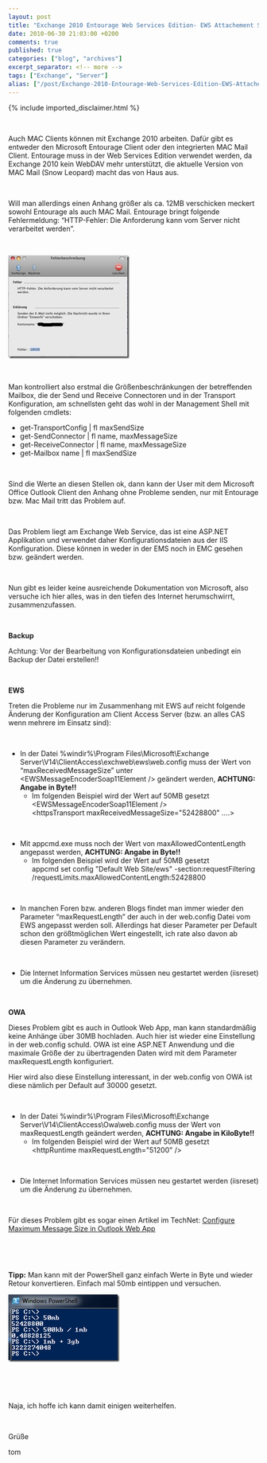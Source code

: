 ```yaml
---
layout: post
title: "Exchange 2010 Entourage Web Services Edition- EWS Attachement Size"
date: 2010-06-30 21:03:00 +0200
comments: true
published: true
categories: ["blog", "archives"]
excerpt_separator: <!-- more -->
tags: ["Exchange", "Server"]
alias: ["/post/Exchange-2010-Entourage-Web-Services-Edition-EWS-Attachement-Size.aspx", "/post/exchange-2010-entourage-web-services-edition-ews-attachement-size.aspx"]
---
```

<!-- more -->
{% include imported_disclaimer.html %}
<p>&nbsp;</p>
<p>Auch MAC Clients k&ouml;nnen mit Exchange 2010 arbeiten. Daf&uuml;r gibt es entweder den Microsoft Entourage Client oder den integrierten MAC Mail Client. Entourage muss in der Web Services Edition verwendet werden, da Exchange 2010 kein WebDAV mehr unterst&uuml;tzt, die aktuelle Version von MAC Mail (Snow Leopard) macht das von Haus aus.</p>
<p>&nbsp;</p>
<p>Will man allerdings einen Anhang gr&ouml;&szlig;er als ca. 12MB verschicken meckert sowohl Entourage als auch MAC Mail. Entourage bringt folgende Fehlermeldung: &ldquo;HTTP-Fehler: Die Anforderung kann vom Server nicht verarbeitet werden&rdquo;.</p>
<p>&nbsp;</p>
<p><a href="/assets/amc.jpg"><img style="border-right-width: 0px; display: inline; border-top-width: 0px; border-bottom-width: 0px; border-left-width: 0px" title="HTTP-Fehler: Die Anforderung kann vom Server nicht verarbeitet werden" src="/assets/amc_thumb.jpg" border="0" alt="HTTP-Fehler: Die Anforderung kann vom Server nicht verarbeitet werden" width="244" height="208" /></a></p>
<p>&nbsp;</p>
<p>Man kontrolliert also erstmal die Gr&ouml;&szlig;enbeschr&auml;nkungen der betreffenden Mailbox, die der Send und Receive Connectoren und in der Transport Konfiguration, am schnellsten geht das wohl in der Management Shell mit folgenden cmdlets:</p>
<ul>
<li>get-TransportConfig | fl maxSendSize </li>
<li>get-SendConnector | fl name, maxMessageSize </li>
<li>get-ReceiveConnector | fl name, maxMessageSize </li>
<li>get-Mailbox name | fl maxSendSize</li>
</ul>
<p>&nbsp;</p>
<p>Sind die Werte an diesen Stellen ok, dann kann der User mit dem Microsoft Office Outlook Client den Anhang ohne Probleme senden, nur mit Entourage bzw. Mac Mail tritt das Problem auf.</p>
<p>&nbsp;</p>
<p>Das Problem liegt am Exchange Web Service, das ist eine ASP.NET Applikation und verwendet daher Konfigurationsdateien aus der IIS Konfiguration. Diese k&ouml;nnen in weder in der EMS noch in EMC gesehen bzw. ge&auml;ndert werden.</p>
<p>&nbsp;</p>
<p>Nun gibt es leider keine ausreichende Dokumentation von Microsoft, also versuche ich hier alles, was in den tiefen des Internet herumschwirrt, zusammenzufassen.</p>
<p>&nbsp;</p>
<p><strong>Backup</strong></p>
<p>Achtung: Vor der Bearbeitung von Konfigurationsdateien unbedingt ein Backup der Datei erstellen!!</p>
<p>&nbsp;</p>
<p><strong>EWS </strong></p>
<p>Treten die Probleme nur im Zusammenhang mit EWS auf reicht folgende &Auml;nderung der Konfiguration am Client Access Server (bzw. an alles CAS wenn mehrere im Einsatz sind):</p>
<p>&nbsp;</p>
<ul>
<li>In der Datei %windir%\Program Files\Microsoft\Exchange Server\V14\ClientAccess\exchweb\ews\web.config muss der Wert von &ldquo;maxReceivedMessageSize&rdquo; unter &lt;EWSMessageEncoderSoap11Element /&gt; ge&auml;ndert werden, <strong>ACHTUNG: Angabe in Byte!!</strong> 
<ul>
<li>Im folgenden Beispiel wird der Wert auf 50MB gesetzt <br />&lt;EWSMessageEncoderSoap11Element /&gt; <br />&lt;httpsTransport maxReceivedMessageSize="52428800" &hellip;.&gt; </li>
</ul>
</li>
</ul>
<p>&nbsp;</p>
<ul>
<li>Mit appcmd.exe muss noch der Wert von maxAllowedContentLength angepasst werden, <strong>ACHTUNG: Angabe in Byte!!</strong> 
<ul>
<li>Im folgenden Beispiel wird der Wert auf 50MB gesetzt <br />appcmd set config "Default Web Site/ews" -section:requestFiltering /requestLimits.maxAllowedContentLength:52428800 </li>
</ul>
</li>
</ul>
<p>&nbsp;</p>
<ul>
<li>In manchen Foren bzw. anderen Blogs findet man immer wieder den Parameter &ldquo;maxRequestLength&rdquo; der auch in der web.config Datei vom EWS angepasst werden soll. Allerdings hat dieser Parameter per Default schon den gr&ouml;&szlig;tm&ouml;glichen Wert eingestellt, ich rate also davon ab diesen Parameter zu ver&auml;ndern.</li>
</ul>
<p>&nbsp;</p>
<ul>
<li>Die Internet Information Services m&uuml;ssen neu gestartet werden (iisreset) um die &Auml;nderung zu &uuml;bernehmen.</li>
</ul>
<p>&nbsp;</p>
<p><strong>OWA</strong></p>
<p>Dieses Problem gibt es auch in Outlook Web App, man kann standardm&auml;&szlig;ig keine Anh&auml;nge &uuml;ber 30MB hochladen. Auch hier ist wieder eine Einstellung in der web.config schuld. OWA ist eine ASP.NET Anwendung und die maximale Gr&ouml;&szlig;e der zu &uuml;bertragenden Daten wird mit dem Parameter maxRequestLength konfiguriert.</p>
<p>Hier wird also diese Einstellung interessant, in der web.config von OWA ist diese n&auml;mlich per Default auf 30000 gesetzt.</p>
<p>&nbsp;</p>
<ul>
<li>In der Datei %windir%\Program Files\Microsoft\Exchange Server\V14\ClientAccess\Owa\web.config muss der Wert von maxRequestLength ge&auml;ndert werden, <strong>ACHTUNG: Angabe in KiloByte!!</strong> 
<ul>
<li>Im folgenden Beispiel wird der Wert auf 50MB gesetzt <br />&lt;httpRuntime maxRequestLength="51200" /&gt;</li>
</ul>
</li>
</ul>
<p>&nbsp;</p>
<ul>
<li>Die Internet Information Services m&uuml;ssen neu gestartet werden (iisreset) um die &Auml;nderung zu &uuml;bernehmen.</li>
</ul>
<p>&nbsp;</p>
<p>F&uuml;r dieses Problem gibt es sogar einen Artikel im TechNet: <a href="http://technet.microsoft.com/en-us/library/aa996835.aspx" target="_blank">Configure Maximum Message Size in Outlook Web App</a></p>
<p>&nbsp;</p>
<p>&nbsp;</p>
<p><strong>Tipp:</strong> Man kann mit der PowerShell ganz einfach Werte in Byte und wieder Retour konvertieren. Einfach mal 50mb eintippen und versuchen.</p>
<p><a href="/assets/image_146.png"><img style="border-right-width: 0px; display: inline; border-top-width: 0px; border-bottom-width: 0px; border-left-width: 0px" title="powershell" src="/assets/image_thumb_144.png" border="0" alt="powershell" width="224" height="136" /></a></p>
<p>&nbsp;</p>
<p>&nbsp;</p>
<p>Naja, ich hoffe ich kann damit einigen weiterhelfen.</p>
<p>&nbsp;</p>
<p>Gr&uuml;&szlig;e</p>
<p>tom</p>
